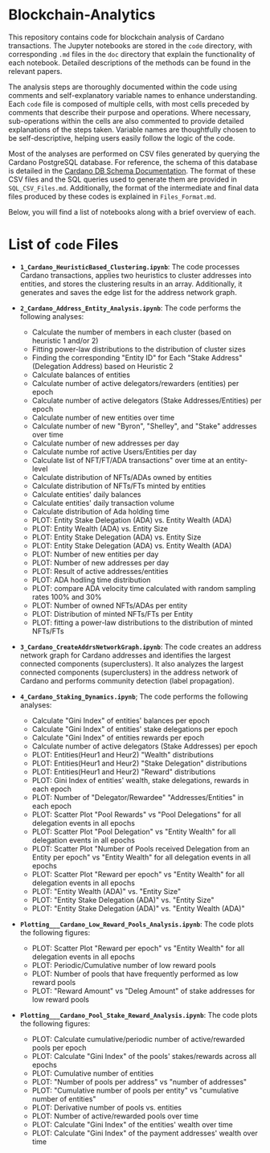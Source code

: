 # Blockchain-Analytics

This repository contains code for blockchain analysis of Cardano transactions. The Jupyter notebooks are stored in the `code` directory, with corresponding `.md` files in the `doc` directory that explain the functionality of each notebook. Detailed descriptions of the methods can be found in the relevant papers.

The analysis steps are thoroughly documented within the code using comments and self-explanatory variable names to enhance understanding. Each `code` file is composed of multiple cells, with most cells preceded by comments that describe their purpose and operations. Where necessary, sub-operations within the cells are also commented to provide detailed explanations of the steps taken. Variable names are thoughtfully chosen to be self-descriptive, helping users easily follow the logic of the code.

Most of the analyses are performed on CSV files generated by querying the Cardano PostgreSQL database. For reference, the schema of this database is detailed in the [Cardano DB Schema Documentation](https://github.com/IntersectMBO/cardano-db-sync/blob/13.3.0.0/doc/schema.md). The format of these CSV files and the SQL queries used to generate them are provided in `SQL_CSV_Files.md`. Additionally, the format of the intermediate and final data files produced by these codes is explained in `Files_Format.md`.

Below, you will find a list of notebooks along with a brief overview of each.

# List of `code` Files

- **`1_Cardano_HeuristicBased_Clustering.ipynb`**: The code processes Cardano transactions, applies two heuristics to cluster addresses into entities, and stores the clustering results in an array. Additionally, it generates and saves the edge list for the address network graph.

- **`2_Cardano_Address_Entity_Analysis.ipynb`**: The code performs the following analyses:
    - Calculate the number of members in each cluster (based on heuristic 1 and/or 2)
    - Fitting power-law distributions to the distribution of cluster sizes
    - Finding the corresponding "Entity ID" for Each "Stake Address" (Delegation Address) based on Heuristic 2
    - Calculate balances of entities
    - Calculate number of active delegators/rewarders (entities) per epoch
    - Calculate number of active delegators (Stake Addresses/Entities) per epoch
    - Calculate number of new entities over time
    - Calculate number of new "Byron", "Shelley", and "Stake" addresses over time
    - Calculate number of new addresses per day
    - Calculate numbe rof active Users/Entities per day
    - Calculate list of NFT/FT/ADA transactions" over time at an entity-level
    - Calculate distribution of NFTs/ADAs owned by entities
    - Calculate distribution of NFTs/FTs minted by entities
    - Calculate entities' daily balances
    - Calculate entities' daily transaction volume
    - Calculate distribution of Ada holding time
    - PLOT: Entity Stake Delegation (ADA) vs. Entity Wealth (ADA)
    - PLOT: Entity Wealth (ADA) vs. Entity Size
    - PLOT: Entity Stake Delegation (ADA) vs. Entity Size
    - PLOT: Entity Stake Delegation (ADA) vs. Entity Wealth (ADA)
    - PLOT: Number of new entities per day
    - PLOT: Number of new addresses per day
    - PLOT: Result of active addresses/entities
    - PLOT: ADA hodling time distribution
    - PLOT: compare ADA velocity time calculated with random sampling rates 100% and 30%
    - PLOT: Number of owned NFTs/ADAs per entity
    - PLOT: Distribution of minted NFTs/FTs per Entity
    - PLOT: fitting a power-law distributions to the distribution of minted NFTs/FTs

- **`3_Cardano_CreateAddrsNetworkGraph.ipynb`**: The code creates an address network graph for Cardano addresses and identifies the largest connected components (superclusters). It also analyzes the largest connected components (superclusters) in the address network of Cardano and performs community detection (label propagation).


- **`4_Cardano_Staking_Dynamics.ipynb`**; The code performs the following analyses:
    - Calculate "Gini Index" of entities' balances per epoch
    - Calculate "Gini Index" of entities' stake delegations per epoch
    - Calculate "Gini Index" of entities rewards per epoch
    - Calculate number of active delegators (Stake Addresses) per epoch
    - PLOT: Entities(Heur1 and Heur2) "Wealth" distributions
    - PLOT: Entities(Heur1 and Heur2) "Stake Delegation" distributions
    - PLOT: Entities(Heur1 and Heur2) "Reward" distributions
    - PLOT: Gini Index of entities' wealth, stake delegations, rewards in each epoch
    - PLOT: Number of "Delegator/Rewardee" "Addresses/Entities" in each epoch
    - PLOT: Scatter Plot "Pool Rewards" vs "Pool Delegations" for all delegation events in all epochs
    - PLOT: Scatter Plot "Pool Delegation" vs "Entity Wealth" for all delegation events in all epochs
    - PLOT: Scatter Plot "Number of Pools received Delegation from an Entity per epoch" vs "Entity Wealth" for all delegation events in all epochs
    - PLOT: Scatter Plot "Reward per epoch" vs "Entity Wealth" for all delegation events in all epochs
    - PLOT: "Entity Wealth (ADA)" vs. "Entity Size"
    - PLOT: "Entity Stake Delegation (ADA)" vs. "Entity Size"
    - PLOT: "Entity Stake Delegation (ADA)" vs. "Entity Wealth (ADA)"


- **`Plotting___Cardano_Low_Reward_Pools_Analysis.ipynb`**: The code plots the following figures:
    - PLOT: Scatter Plot "Reward per epoch" vs "Entity Wealth" for all delegation events in all epochs
    - PLOT: Periodic/Cumulative number of low reward pools
    - PLOT: Number of pools that have frequently performed as low reward pools
    - PLOT: "Reward Amount" vs "Deleg Amount" of stake addresses for low reward pools



- **`Plotting___Cardano_Pool_Stake_Reward_Analysis.ipynb`**: The code plots the following figures:
    - PLOT: Calculate cumulative/periodic number of active/rewarded pools per epoch
    - PLOT: Calculate "Gini Index" of the pools' stakes/rewards across all epochs
    - PLOT: Cumulative number of entities
    - PLOT: "Number of pools per address" vs "number of addresses"
    - PLOT: "Cumulative number of pools per entity" vs "cumulative number of entities"
    - PLOT: Derivative number of pools vs. entities
    - PLOT: Number of active/rewarded pools over time
    - PLOT: Calculate "Gini Index" of the entities' wealth over time
    - PLOT: Calculate "Gini Index" of the payment addresses' wealth over time

